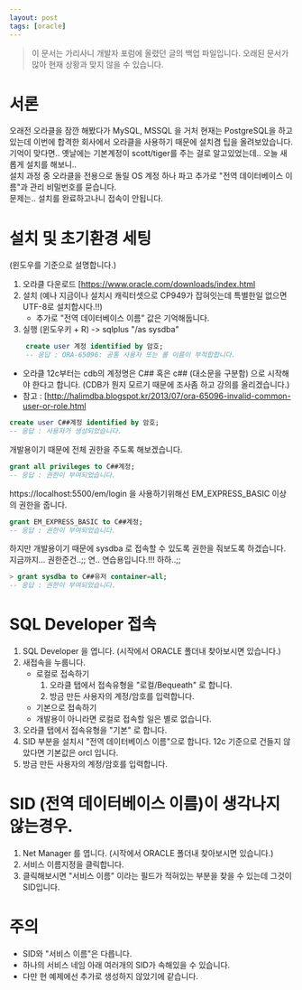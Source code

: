```yaml
---
layout: post
tags: [oracle]
---
```


> 이 문서는 가리사니 개발자 포럼에 올렸던 글의 백업 파일입니다.
오래된 문서가 많아 현재 상황과 맞지 않을 수 있습니다.


# 서론
 오래전 오라클을 잠깐 해봤다가 MySQL, MSSQL 을 거처 현재는 PostgreSQL을 하고있는데 이번에 합격한 회사에서 오라클을 사용하기 때문에 설치겸 팁을 올려보았습니다.
\
기억이 맞다면.. 옛날에는 기본계정이 scott/tiger를 주는 걸로 알고있었는데..
오늘 새롭게 설치를 해보니..
\
설치 과정 중 오라클을 전용으로 돌릴 OS 계정 하나 파고 추가로 "전역 데이터베이스 이름"과 관리 비밀번호를 묻습니다.
\
문제는.. 설치를 완료하고나니 접속이 안됩니다.


# 설치 및 초기환경 세팅
(윈도우를 기준으로 설명합니다.)
1. 오라클 다운로드 [https://www.oracle.com/downloads/index.html
2. 설치 (예나 지금이나 설치시 캐릭터셋으로 CP949가 잡혀잇는데 특별한일 없으면 UTF-8로 설치합시다.!!)
	- 추가로 "전역 데이터베이스 이름" 값은 기억해둡니다.
3. 실행 (윈도우키 + R) -> sqlplus "/as sysdba"
``` sql
	create user 계정 identified by 암호;
	-- 응답 : ORA-65096: 공통 사용자 또는 롤 이름이 부적합합니다.
```
- 오라클 12c부터는 cdb의 계정명은 C## 혹은 c## (대소문을 구분함) 으로 시작해야 한다고 합니다.
(CDB가 뭔지 모르기 때문에 조사좀 하고 강의를 올리겠습니다.)
- 참고 : [http://halimdba.blogspot.kr/2013/07/ora-65096-invalid-common-user-or-role.html
``` sql
create user C##계정 identified by 암호;
-- 응답 : 사용자가 생성되었습니다.
```
개발용이기 때문에 전체 권한을 주도록 해보겠습니다.
``` sql
grant all privileges to C##계정;
-- 응답 : 권한이 부여되었습니다.
```
https://localhost:5500/em/login 을 사용하기위해선 EM_EXPRESS_BASIC 이상의 권한을 줍니다.
``` sql
grant EM_EXPRESS_BASIC to C##계정;
-- 응답 : 권한이 부여되었습니다.
```
하지만 개발용이기 때문에 sysdba 로 접속할 수 있도록 권한을 줘보도록 하겠습니다.
지금까지... 권한준건..;; 연.. 연습용입니다.!!! 하하..;;
``` sql
> grant sysdba to C##유저 container=all;
-- 응답 : 권한이 부여되었습니다.
```

# SQL Developer 접속
1. SQL Developer 을 엽니다. (시작에서 ORACLE 폴더내 찾아보시면 있습니다.)
2. 새접속을 누룹니다.
	- 로컬로 접속하기
		1. 오라클 탭에서 접속유형을 "로컬/Bequeath" 로 합니다.
		2. 방금 만든 사용자의 계정/암호를 입력합니다.
	- 기본으로 접속하기
	- 개발용이 아니라면 로컬로 접속할 일은 별로 없습니다.
3. 오라클 탭에서 접속유형을 "기본" 로 합니다.
4. SID 부분을 설치시 "전역 데이터베이스 이름"으로 합니다. 12c 기준으로 건들지 않았다면 기본값은 orcl 입니다.
5. 방금 만든 사용자의 계정/암호를 입력합니다.

# SID (전역 데이터베이스 이름)이 생각나지 않는경우.
1. Net Manager 를 엽니다. (시작에서 ORACLE 폴더내 찾아보시면 있습니다.)
2. 서비스 이름지정을 클릭합니다.
3. 클릭해보시면 "서비스 이름" 이라는 필드가 적혀있는 부분을 찾을 수 있는데 그것이 SID입니다.

# 주의
- SID와 "서비스 이름"은 다릅니다.
- 하나의 서비스 네임 아래 여러개의 SID가 속해있을 수 있습니다.
- 다만 현 예제에선 추가로 생성하지 않았기에 같습니다.